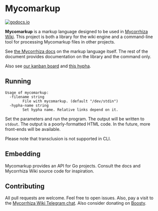 # Mycomarkup
[![godocs.io](http://godocs.io/github.com/bouncepaw/mycomarkup/v3?status.svg)](http://godocs.io/github.com/bouncepaw/mycomarkup/v3)

**Mycomarkup** is a markup language designed to be used in [Mycorrhiza Wiki](https://mycorrhiza.wiki). This project is
both a library for the wiki engine and a command-line tool for processing Mycomarkup files in other projects.

See [the Mycorrhiza docs](https://mycorrhiza.wiki/help/en/mycomarkup) on the markup language itself. The rest of the document provides documentation on the library and the command only.

Also see [our kanban board](https://github.com/bouncepaw/mycomarkup/projects/1) and [this hypha](https://mycorrhiza.wiki/hypha/release/roadmap).

## Running
```
Usage of mycomarkup:
  -filename string
        File with mycomarkup. (default "/dev/stdin")
  -hypha-name string
        Set hypha name. Relative links depend on it.
```

Set the parameters and run the program. The output will be written to `stdout`. The output is a poorly-formatted HTML code. In the future, more front-ends will be available.

Please note that transclusion is not supported in CLI.

## Embedding
Mycomarkup provides an API for Go projects. Consult the docs and Mycorrhiza Wiki source code for inspiration.

## Contributing
All pull requests are welcome. Feel free to open issues. Also, pay a visit to the [Mycorrhiza Wiki Telegram chat](https://t.me/mycorrhizadev). Also consider donating on [Boosty](https://boosty.to/bouncepaw).
